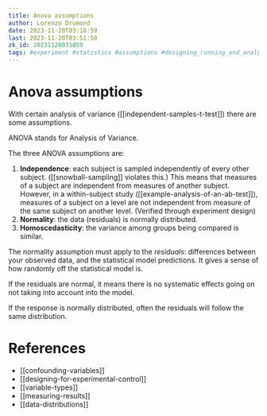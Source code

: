 ```yaml
---
title: Anova assumptions
author: Lorenzo Drumond
date: 2023-11-20T03:18:59
last: 2023-11-20T03:51:58
zk_id: 20231120031859
tags: #experiment #statistics #assumptions #designing_running_and_analyzing_experiments #rlang #running #control #week4 #theory #anova #design #test #coursera #AB_test
---
```



# Anova assumptions
With certain analysis of variance ([[independent-samples-t-test]]) there are some assumptions.

ANOVA stands for Analysis of Variance.

The three ANOVA assumptions are:
1. __Independence__: each subject is sampled independently of every other subject. ([[snowball-sampling]] violates this.) This means that measures of a subject are independent from measures of another subject. However, in a within-subject study ([[example-analysis-of-an-ab-test]]), measures of a subject on a level are not independent from measure of the same subject on another level. (Verified through experiment design)
2. __Normality__: the data (residuals) is normally distributed.
3. __Homoscedasticity__: the variance among groups being compared is similar.

The normality assumption must apply to the _residuals_: differences between your observed data, and the statistical model predictions. It gives a sense of how randomly off the statistical model is.

If the residuals are normal, it means there is no systematic effects going on not taking into account into the model.

If the response is normally distributed, often the residuals will follow the same distribution.

# References
- [[confounding-variables]]
- [[designing-for-experimental-control]]
- [[variable-types]]
- [[measuring-results]]
- [[data-distributions]]

